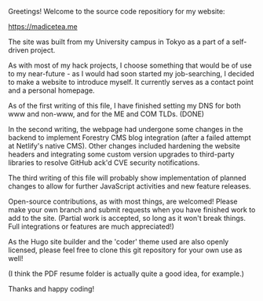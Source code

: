 Greetings! Welcome to the source code repositiory for my website:

https://madicetea.me

The site was built from my University campus in Tokyo as a part of a self-driven project.

As with most of my hack projects, I choose something that would be of use to my near-future - as I would had soon started my job-searching, I decided to make a website to introduce myself. It currently serves as a contact point and a personal homepage.

As of the first writing of this file, I have finished setting my DNS for both www and non-www, and for the ME and COM TLDs. (DONE)

In the second writing, the webpage had undergone some changes in the backend to implement Forestry CMS blog integration (after a failed attempt at Netlify's native CMS). Other changes included hardening the website headers and integrating some custom version upgrades to third-party libraries to resolve GitHub ack'd CVE security notifications.

The third writing of this file will probably show implementation of planned changes to allow for further JavaScript activities and new feature releases.

Open-source contributions, as with most things, are welcomed! Please make your own branch and submit requests when you have finished work to add to the site. (Partial work is accepted, so long as it won't break things. Full integrations or features are much appreciated!)

As the Hugo site builder and the 'coder' theme used are also openly licensed, please feel free to clone this git repository for your own use as well!

(I think the PDF resume folder is actually quite a good idea, for example.)

Thanks and happy coding!
